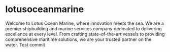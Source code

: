 # lotusoceanmarine
Welcome to Lotus Ocean Marine, where innovation meets the sea. We are a premier shipbuilding and marine services company dedicated to delivering excellence at every level. From crafting state-of-the-art vessels to providing comprehensive maritime solutions, we are your trusted partner on the water. 
Test commit
